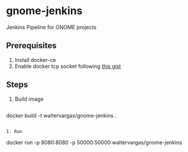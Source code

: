 # gnome-jenkins
Jenkins Pipeline for GNOME projects

## Prerequisites

1. Install docker-ce
1. Enable docker tcp socket following [this gist](https://gist.github.com/waltervargas/e72a3d207923ade03afd123b10b7c00e) 

## Steps

1. Build image
   ```
docker build -t waltervargas/gnome-jenkins . 
   ```
   
1. Run
   ```
docker run -p 8080:8080 -p 50000:50000 waltervargas/gnome-jenkins 
   ```
